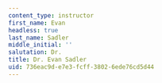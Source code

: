 ```yaml
---
content_type: instructor
first_name: Evan
headless: true
last_name: Sadler
middle_initial: ''
salutation: Dr.
title: Dr. Evan Sadler
uid: 736eac9d-e7e3-fcff-3802-6ede76cd5d44
---
```

